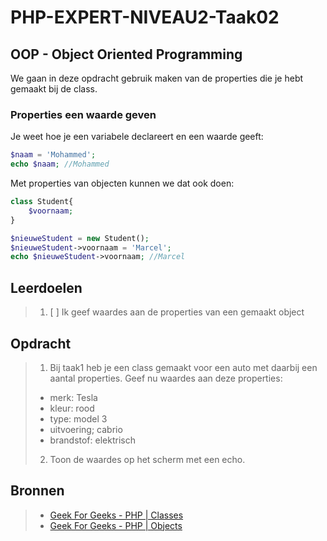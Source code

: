 # PHP-EXPERT-NIVEAU2-Taak02

## OOP - Object Oriented Programming

We gaan in deze opdracht gebruik maken van de properties die je hebt gemaakt bij de class.

### Properties een waarde geven

Je weet hoe je een variabele declareert en een waarde geeft:
```php
$naam = 'Mohammed';
echo $naam; //Mohammed
```

Met properties van objecten kunnen we dat ook doen:

```php
class Student{
    $voornaam;
}

$nieuweStudent = new Student();
$nieuweStudent->voornaam = 'Marcel';
echo $nieuweStudent->voornaam; //Marcel
```


## Leerdoelen

> 1. [ ] Ik geef waardes aan de properties van een gemaakt object

## Opdracht

> 1. Bij taak1 heb je een class gemaakt voor een auto met daarbij een aantal properties. Geef nu waardes aan deze properties: 
> - merk: Tesla
> - kleur: rood
> - type: model 3
> - uitvoering; cabrio
> - brandstof: elektrisch
> 2. Toon de waardes op het scherm met een echo.

## Bronnen

> * [Geek For Geeks - PHP | Classes](https://www.geeksforgeeks.org/php-classes/)
> * [Geek For Geeks - PHP | Objects](https://www.geeksforgeeks.org/php-objects/)
